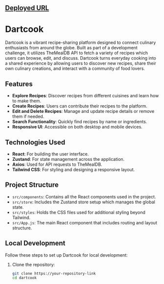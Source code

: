 ## [Deployed URL](https://dartcook.onrender.com/)

# Dartcook

Dartcook is a vibrant recipe-sharing platform designed to connect culinary enthusiasts from around the globe. Built as part of a development challenge, it utilizes TheMealDB API to fetch a variety of recipes which users can browse, edit, and discuss. Dartcook turns everyday cooking into a shared experience by allowing users to discover new recipes, share their own culinary creations, and interact with a community of food lovers.

## Features

- **Explore Recipes**: Discover recipes from different cuisines and learn how to make them.
- **Create Recipes**: Users can contribute their recipes to the platform.
- **Edit and Delete Recipes**: Manage and update recipe details or remove them if needed.
- **Search Functionality**: Quickly find recipes by name or ingredients.
- **Responsive UI**: Accessible on both desktop and mobile devices.

## Technologies Used

- **React**: For building the user interface.
- **Zustand**: For state management across the application.
- **Axios**: Used for API requests to TheMealDB.
- **Tailwind CSS**: For styling and designing a responsive layout.

## Project Structure

- `src/components`: Contains all the React components used in the project.
- `src/store`: Includes the Zustand store setup which manages the global state.
- `src/styles`: Holds the CSS files used for additional styling beyond Tailwind.
- `src/App.js`: The main React component that includes routing and layout structure.

## Local Development

Follow these steps to set up Dartcook for local development:

1. Clone the repository:
   ```bash
   git clone https://your-repository-link
   cd dartcook
   ```
